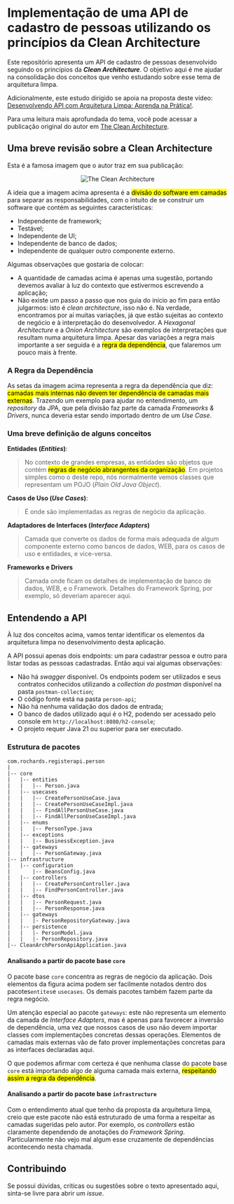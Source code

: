 # Implementação de uma API de cadastro de pessoas utilizando os princípios da Clean Architecture

Este repositório apresenta um API de cadastro de pessoas desenvolvido seguindo os princípios da ***Clean Architecture***. O objetivo aqui é me ajudar na consolidação dos conceitos que venho estudando sobre esse tema de arquitetura limpa.

Adicionalmente, este estudo dirigido se apoia na proposta deste vídeo: [Desenvolvendo API com Arquitetura Limpa: Aprenda na Prática!](https://www.youtube.com/watch?v=MsskoOicoQo).

Para uma leitura mais aprofundada do tema, você pode acessar a publicação original do autor em [The Clean Architecture](https://blog.cleancoder.com/uncle-bob/2012/08/13/the-clean-architecture.html).

## Uma breve revisão sobre a Clean Architecture

Esta é a famosa imagem que o autor traz em sua publicação:
<div align="center">
  <img src="https://blog.cleancoder.com/uncle-bob/images/2012-08-13-the-clean-architecture/CleanArchitecture.jpg" alt="The Clean Architecture">
</div>

A ideia que a imagem acima apresenta é a <mark>divisão do software em camadas</mark> para separar as responsabilidades, com o intuito de se construir um software que contém as seguintes características:
- Independente de framework;
- Testável;
- Independente de UI;
- Independente de banco de dados;
- Independente de qualquer outro componente externo.

Algumas observações que gostaria de colocar:
- A quantidade de camadas acima é apenas uma sugestão, portando devemos avaliar à luz do contexto que estivermos escrevendo a aplicação;
- Não existe um passo a passo que nos guia do início ao fim para então julgarmos: isto é *clean architecture*, isso não é. Na verdade, encontramos por aí muitas variações, já que estão sujeitas ao contexto de negócio e à interpretação do desenvolvedor. A *Hexagonal Architecture* e a *Onion Architecture* são exemplos de interpretações que resultam numa arquitetura limpa. Apesar das variações a regra mais importante a ser seguida é a <mark>regra da dependência</mark>, que falaremos um pouco mais à frente.

### A Regra da Dependência

As setas da imagem acima representa a regra da dependência que diz: <mark>camadas mais internas não devem ter dependência de camadas mais externas</mark>. Trazendo um exemplo para ajudar no entendimento, um *repository* da JPA, que pela divisão faz parte da camada *Frameworks & Drivers*, nunca deveria estar sendo importado dentro de um *Use Case*.

### Uma breve definição de alguns conceitos

**Entidades (_Entities_)**:
> No contexto de grandes empresas, as entidades são objetos que contém <mark>regras de negócio abrangentes da organização</mark>. Em projetos simples como o deste repo, nós normalmente vemos classes que representam um POJO (*Plain Old Java Object*).

**Casos de Uso (_Use Cases_)**:
> É onde são implementadas as regras de negócio da aplicação.

**Adaptadores de Interfaces (_Interface Adapters_)**
> Camada que converte os dados de forma mais adequada de algum componente externo como bancos de dados, WEB, para os casos de uso e entidades, e vice-versa.

**Frameworks e Drivers**
> Camada onde ficam os detalhes de implementação de banco de dados, WEB, e o Framework. Detalhes do Framework Spring, por exemplo, só deveriam aparecer aqui.


## Entendendo a API

À luz dos conceitos acima, vamos tentar identificar os elementos da arquitetura limpa no desenvolvimento desta aplicação.

A API possui apenas dois endpoints: um para cadastrar pessoa e outro para listar todas as pessoas cadastradas. Então aqui vai algumas observações:
- Não há *swagger* disponível. Os endpoints podem ser utilizados e seus contratos conhecidos utilizando a *collection do postman* disponível na pasta `postman-collection`;
- O código fonte está na pasta `person-api`;
- Não há nenhuma validação dos dados de entrada;
- O banco de dados utilizado aqui é o H2, podendo ser acessado pelo console em `http://localhost:8080/h2-console`;
- O projeto requer Java 21 ou superior para ser executado.


### Estrutura de pacotes

```
com.rochards.registerapi.person
|
|-- core
|   |-- entities
|   |   |-- Person.java
|   |-- usecases
|   |   |-- CreatePersonUseCase.java
|   |   |-- CreatePersonUseCaseImpl.java
|   |   |-- FindAllPersonUseCase.java
|   |   |-- FindAllPersonUseCaseImpl.java
|   |-- enums
|   |   |-- PersonType.java
|   |-- exceptions
|   |   |-- BusinessException.java
|   |-- gateways
|   |   |-- PersonGateway.java
|-- infrastructure
|   |-- configuration
|       |-- BeansConfig.java
|   |-- controllers
|   |   |-- CreatePersonController.java
|   |   |-- FindPersonController.java
|   |-- dtos
|   |   |-- PersonRequest.java
|   |   |-- PersonResponse.java
|   |-- gateways
|   |   |- PersonRepositoryGateway.java
|   |-- persistence
|   |   |- PersonModel.java
|   |   |- PersonRepository.java
|-- CleanArchPersonApiApplication.java
```

#### Analisando a partir do pacote base `core`

O pacote base `core` concentra as regras de negócio da aplicação. Dois elementos da figura acima podem ser facilmente notados dentro dos pacotes`entites`e `usecases`. Os demais pacotes também fazem parte da regra negócio. 

Um atenção especial ao pacote `gateways`: este não representa um elemento da camada de *Interface Adapters*, mas é apenas para favorecer a inversão de dependência, uma vez que nossos casos de uso não devem importar classes com implementações concretas dessas operações. Elementos de camadas mais externas vão de fato prover implementações concretas para as interfaces declaradas aqui.

O que podemos afirmar com certeza é que nenhuma classe do pacote base `core` está importando algo de alguma camada mais externa, <mark>respeitando assim a regra da dependência</mark>.

#### Analisando a partir do pacote base `infrastructure`

Com o entendimento atual que tenho da proposta da arquitetura limpa, creio que este pacote não está estruturado de uma forma a respeitar as camadas sugeridas pelo autor. Por exemplo, os *controllers* estão claramente dependendo de anotações do *Framework Spring*. Particularmente não vejo mal algum esse cruzamente de dependências acontecendo nesta chamada.


## Contribuindo

Se possui dúvidas, críticas ou sugestões sobre o texto apresentado aqui, sinta-se livre para abrir um *issue*.